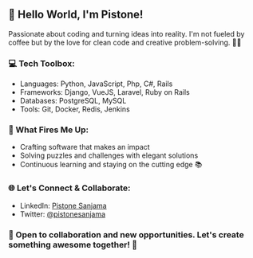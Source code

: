 ## 👋 Hello World, I'm Pistone!

Passionate about coding and turning ideas into reality. I'm not fueled by coffee but by the love for clean code and creative problem-solving. 🌈✨

### 💻 Tech Toolbox:
- Languages: Python, JavaScript, Php, C#, Rails
- Frameworks: Django, VueJS, Laravel, Ruby on Rails
- Databases: PostgreSQL, MySQL
- Tools: Git, Docker, Redis, Jenkins

### 🚀 What Fires Me Up:
- Crafting software that makes an impact
- Solving puzzles and challenges with elegant solutions
- Continuous learning and staying on the cutting edge 📚

### 🌐 Let's Connect & Collaborate:
- LinkedIn: [Pistone Sanjama](https://www.linkedin.com/in/pistone-junior-sanjama-b30245ba)
- Twitter: [@pistonesanjama](https://twitter.com/pistonesanjama)

### 🤝 Open to collaboration and new opportunities. Let's create something awesome together! 🚀
